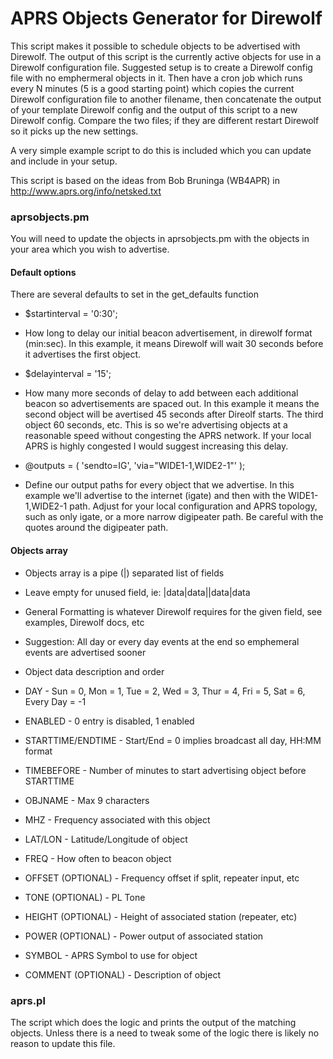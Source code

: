 APRS Objects Generator for Direwolf
================

This script makes it possible to schedule objects to be advertised with Direwolf.  The output of this script is the currently active objects for use in a Direwolf configuration file.  Suggested setup is to create a Direwolf config file with no emphermeral objects in it.  Then have a cron job which runs every N minutes (5 is a good starting point) which copies the current Direwolf configuration file to another filename, then concatenate the output of your template Direwolf config and the output of this script to a new Direwolf config.  Compare the two files; if they are different restart Direwolf so it picks up the new settings.

A very simple example script to do this is included which you can update and include in your setup.

This script is based on the ideas from Bob Bruninga (WB4APR) in http://www.aprs.org/info/netsked.txt

### aprsobjects.pm

You will need to update the objects in aprsobjects.pm with the objects in your area which you wish to advertise.

#### Default options

There are several defaults to set in the get_defaults function

* $startinterval = '0:30';
 * How long to delay our initial beacon advertisement, in direwolf format (min:sec).  In this example, it means Direwolf will wait 30 seconds before it advertises the first object.

* $delayinterval = '15';
 * How many more seconds of delay to add between each additional beacon so advertisements are spaced out.  In this example it means the second object will be avertised 45 seconds after Direolf starts.  The third object 60 seconds, etc.  This is so we're advertising objects at a reasonable speed without congesting the APRS network.  If your local APRS is highly congested I would suggest increasing this delay.

*  @outputs = ( 'sendto=IG', 'via="WIDE1-1,WIDE2-1"' );
 *  Define our output paths for every object that we advertise.  In this example we'll advertise to the internet (igate) and then with the WIDE1-1,WIDE2-1 path.  Adjust for your local configuration and APRS topology, such as only igate, or a more narrow digipeater path.  Be careful with the quotes around the digipeater path.

#### Objects array

* Objects array is a pipe (|) separated list of fields
 * Leave empty for unused field, ie:  |data|data||data|data
 * General Formatting is whatever Direwolf requires for the given field, see examples, Direwolf docs, etc
 * Suggestion:  All day or every day events at the end so emphemeral events are advertised sooner

* Object data description and order
 *  DAY - Sun = 0, Mon = 1, Tue = 2, Wed = 3, Thur = 4, Fri = 5, Sat = 6, Every Day = -1
 * ENABLED - 0 entry is disabled, 1 enabled
 * STARTTIME/ENDTIME - Start/End = 0 implies broadcast all day, HH:MM format
 * TIMEBEFORE - Number of minutes to start advertising object before STARTTIME
 * OBJNAME - Max 9 characters
 * MHZ - Frequency associated with this object
 * LAT/LON - Latitude/Longitude of object
 * FREQ - How often to beacon object
 * OFFSET (OPTIONAL) - Frequency offset if split, repeater input, etc
 * TONE (OPTIONAL) - PL Tone
 * HEIGHT (OPTIONAL) - Height of associated station (repeater, etc)
 * POWER (OPTIONAL) - Power output of associated station
 * SYMBOL - APRS Symbol to use for object
 * COMMENT (OPTIONAL) - Description of object

### aprs.pl

The script which does the logic and prints the output of the matching objects.  Unless there is a need to tweak some of the logic there is likely no reason to update this file.